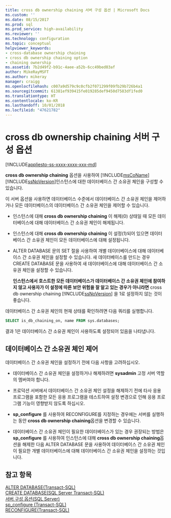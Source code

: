 ```yaml
---
title: cross db ownership chaining 서버 구성 옵션 | Microsoft Docs
ms.custom: ''
ms.date: 08/15/2017
ms.prod: sql
ms.prod_service: high-availability
ms.reviewer: ''
ms.technology: configuration
ms.topic: conceptual
helpviewer_keywords:
- cross-database ownership chaining
- cross db ownership chaining option
- chaining ownership
ms.assetid: 7b2d49f2-b91c-4aee-a52b-6cc49bed03af
author: MikeRayMSFT
ms.author: mikeray
manager: craigg
ms.openlocfilehash: c007a9d579c9c0cfb2f071299f09fb29b726b4a1
ms.sourcegitcommit: 61381ef939415fe019285def9450d7583df1fed0
ms.translationtype: HT
ms.contentlocale: ko-KR
ms.lasthandoff: 10/01/2018
ms.locfileid: "47621782"
---
```

# <a name="cross-db-ownership-chaining-server-configuration-option"></a>cross db ownership chaining 서버 구성 옵션
[!INCLUDE[appliesto-ss-xxxx-xxxx-xxx-md](../../includes/appliesto-ss-xxxx-xxxx-xxx-md.md)]

  **cross db ownership chaining** 옵션을 사용하여 [!INCLUDE[msCoName](../../includes/msconame-md.md)] [!INCLUDE[ssNoVersion](../../includes/ssnoversion-md.md)]인스턴스에 대한 데이터베이스 간 소유권 체인을 구성할 수 있습니다.  
  
 이 서버 옵션을 사용하면 데이터베이스 수준에서 데이터베이스 간 소유권 체인을 제어하거나 모든 데이터베이스의 데이터베이스 간 소유권 체인을 제어할 수 있습니다.  
  
-   인스턴스에 대해 **cross db ownership chaining** 이 해제(0) 상태일 때 모든 데이터베이스에 대해 데이터베이스 간 소유권 체인이 해제됩니다.  
  
-   인스턴스에 대해 **cross db ownership chaining** 이 설정(1)되어 있으면 데이터베이스 간 소유권 체인이 모든 데이터베이스에 대해 설정됩니다.  
  
-   ALTER DATABASE 문의 SET 절을 사용하여 개별 데이터베이스에 대해 데이터베이스 간 소유권 체인을 설정할 수 있습니다. 새 데이터베이스를 만드는 경우 CREATE DATABASE 문을 사용하여 새 데이터베이스에 대해 데이터베이스 간 소유권 체인을 설정할 수 있습니다.  
  
     **인스턴스에서 호스트한 모든 데이터베이스가 데이터베이스 간 소유권 체인에 참여하지 않고 사용자가 이 설정에 따른 보안 위험을 잘 알고 있는 경우가 아니라면** cross db ownership chaining [!INCLUDE[ssNoVersion](../../includes/ssnoversion-md.md)] 을 1로 설정하지 않는 것이 좋습니다.  

데이터베이스 간 소유권 체인의 현재 상태를 확인하려면 다음 쿼리를 실행합니다.  
```sql
SELECT is_db_chaining_on, name FROM sys.databases;
```  
결과 1은 데이터베이스 간 소유권 체인이 사용하도록 설정되어 있음을 나타냅니다.

## <a name="controlling-cross-database-ownership-chaining"></a>데이터베이스 간 소유권 체인 제어  
 데이터베이스 간 소유권 체인을 설정하기 전에 다음 사항을 고려하십시오.  
  
-   데이터베이스 간 소유권 체인을 설정하거나 해제하려면 **sysadmin** 고정 서버 역할의 멤버여야 합니다.  
  
-   프로덕션 서버에서 데이터베이스 간 소유권 체인 설정을 해제하기 전에 타사 응용 프로그램을 포함한 모든 응용 프로그램을 테스트하여 설정 변경으로 인해 응용 프로그램 기능이 영향받지 않도록 하십시오.  
  
-   **sp_configure** 를 사용하여 RECONFIGURE를 지정하는 경우에는 서버를 실행하는 동안 **cross db ownership chaining**옵션을 변경할 수 있습니다.  
  
-   데이터베이스 간 소유권 체인이 필요한 데이터베이스가 있는 경우 권장되는 방법은 **sp_configure** 를 사용하여 인스턴스에 대해 **cross db ownership chaining**옵션을 해제한 다음 ALTER DATABASE 문을 사용하여 데이터베이스 간 소유권 체인이 필요한 개별 데이터베이스에 대해 데이터베이스 간 소유권 체인을 설정하는 것입니다.  
  
## <a name="see-also"></a>참고 항목  
 [ALTER DATABASE&#40;Transact-SQL&#41;](../../t-sql/statements/alter-database-transact-sql.md)   
 [CREATE DATABASE&#40;SQL Server Transact-SQL&#41;](../../t-sql/statements/create-database-sql-server-transact-sql.md)   
 [서버 구성 옵션&#40;SQL Server&#41;](../../database-engine/configure-windows/server-configuration-options-sql-server.md)   
 [sp_configure &#40;Transact-SQL&#41;](../../relational-databases/system-stored-procedures/sp-configure-transact-sql.md)   
 [RECONFIGURE&#40;Transact-SQL&#41;](../../t-sql/language-elements/reconfigure-transact-sql.md)  
  
  
